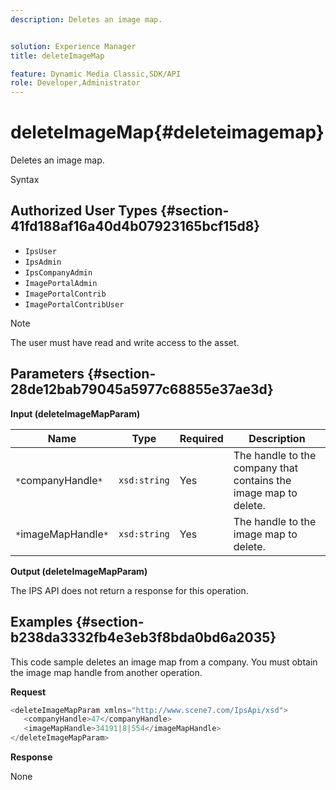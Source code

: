 ```yaml
---
description: Deletes an image map.


solution: Experience Manager
title: deleteImageMap

feature: Dynamic Media Classic,SDK/API
role: Developer,Administrator
---
```


# deleteImageMap{#deleteimagemap}

Deletes an image map.

 Syntax 

## Authorized User Types {#section-41fd188af16a40d4b07923165bcf15d8}

* `IpsUser` 
* `IpsAdmin` 
* `IpsCompanyAdmin` 
* `ImagePortalAdmin` 
* `ImagePortalContrib` 
* `ImagePortalContribUser`

>[!NOTE]
>
>The user must have read and write access to the asset.

## Parameters {#section-28de12bab79045a5977c68855e37ae3d}

**Input (deleteImageMapParam)** 

|  Name  | Type  | Required  | Description  |
|---|---|---|---|
|  `*`companyHandle`*`  | `xsd:string`  | Yes  | The handle to the company that contains the image map to delete.  |
|  `*`imageMapHandle`*`  | `xsd:string`  | Yes  | The handle to the image map to delete.  |

**Output (deleteImageMapParam)**

The IPS API does not return a response for this operation.

## Examples {#section-b238da3332fb4e3eb3f8bda0bd6a2035}

This code sample deletes an image map from a company. You must obtain the image map handle from another operation.

**Request** 

```java
<deleteImageMapParam xmlns="http://www.scene7.com/IpsApi/xsd">
   <companyHandle>47</companyHandle>
   <imageMapHandle>34191|8|554</imageMapHandle>
</deleteImageMapParam>
```

**Response**

None 
